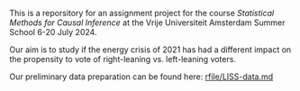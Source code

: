 This is a reporsitory for an assignment project for the course *Statistical Methods for Causal Inference* at the Vrije Universiteit Amsterdam Summer School 6-20 July 2024.

Our aim is to study if the energy crisis of 2021 has had a different impact on the propensity to vote of right-leaning vs. left-leaning voters.

Our preliminary data preparation can be found here: [rfile/LISS-data.md](https://github.com/dianakorka/Data-Science-in-R/blob/main/rfile/LISS-data.md)
